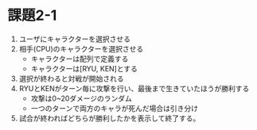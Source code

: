 # 課題2-1
1. ユーザにキャラクターを選択させる
2. 相手(CPU)のキャラクターを選択させる
    - キャラクターは配列で定義する
    - キャラクターは[RYU, KEN]とする
3. 選択が終わると対戦が開始される
4. RYUとKENがターン毎に攻撃を行い、最後まで生きていたほうが勝利する
    - 攻撃は0~20ダメージのランダム
    - 一つのターンで両方のキャラが死んだ場合は引き分け
5. 試合が終わればどちらが勝利したかを表示して終了する。